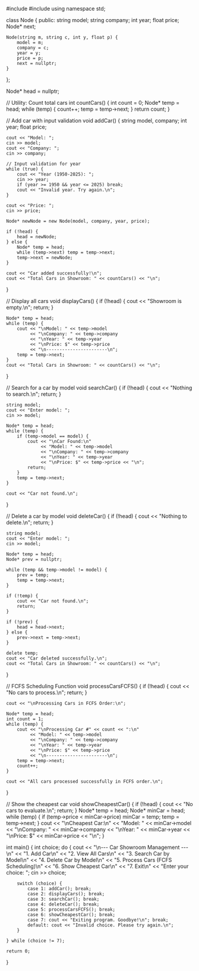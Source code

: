 #include <iostream>
#include <string>
using namespace std;

class Node {
public:
    string model;
    string company;
    int year;
    float price;
    Node* next;

    Node(string m, string c, int y, float p) {
        model = m;
        company = c;
        year = y;
        price = p;
        next = nullptr;
    }
};

Node* head = nullptr;

// Utility: Count total cars
int countCars() {
    int count = 0;
    Node* temp = head;
    while (temp) {
        count++;
        temp = temp->next;
    }
    return count;
}

// Add car with input validation
void addCar() {
    string model, company;
    int year;
    float price;

    cout << "Model: ";
    cin >> model;
    cout << "Company: ";
    cin >> company;

    // Input validation for year
    while (true) {
        cout << "Year (1950-2025): ";
        cin >> year;
        if (year >= 1950 && year <= 2025) break;
        cout << "Invalid year. Try again.\n";
    }

    cout << "Price: ";
    cin >> price;

    Node* newNode = new Node(model, company, year, price);

    if (!head) {
        head = newNode;
    } else {
        Node* temp = head;
        while (temp->next) temp = temp->next;
        temp->next = newNode;
    }

    cout << "Car added successfully!\n";
    cout << "Total Cars in Showroom: " << countCars() << "\n";
}

// Display all cars
void displayCars() {
    if (!head) {
        cout << "Showroom is empty.\n";
        return;
    }

    Node* temp = head;
    while (temp) {
        cout << "\nModel: " << temp->model
             << "\nCompany: " << temp->company
             << "\nYear: " << temp->year
             << "\nPrice: $" << temp->price
             << "\n-----------------------\n";
        temp = temp->next;
    }
    cout << "Total Cars in Showroom: " << countCars() << "\n";
}

// Search for a car by model
void searchCar() {
    if (!head) {
        cout << "Nothing to search.\n";
        return;
    }

    string model;
    cout << "Enter model: ";
    cin >> model;

    Node* temp = head;
    while (temp) {
        if (temp->model == model) {
            cout << "\nCar Found:\n"
                 << "Model: " << temp->model
                 << "\nCompany: " << temp->company
                 << "\nYear: " << temp->year
                 << "\nPrice: $" << temp->price << "\n";
            return;
        }
        temp = temp->next;
    }

    cout << "Car not found.\n";
}

// Delete a car by model
void deleteCar() {
    if (!head) {
        cout << "Nothing to delete.\n";
        return;
    }

    string model;
    cout << "Enter model: ";
    cin >> model;

    Node* temp = head;
    Node* prev = nullptr;

    while (temp && temp->model != model) {
        prev = temp;
        temp = temp->next;
    }

    if (!temp) {
        cout << "Car not found.\n";
        return;
    }

    if (!prev) {
        head = head->next;
    } else {
        prev->next = temp->next;
    }

    delete temp;
    cout << "Car deleted successfully.\n";
    cout << "Total Cars in Showroom: " << countCars() << "\n";
}

// FCFS Scheduling Function
void processCarsFCFS() {
    if (!head) {
        cout << "No cars to process.\n";
        return;
    }

    cout << "\nProcessing Cars in FCFS Order:\n";

    Node* temp = head;
    int count = 1;
    while (temp) {
        cout << "\nProcessing Car #" << count << ":\n"
             << "Model: " << temp->model
             << "\nCompany: " << temp->company
             << "\nYear: " << temp->year
             << "\nPrice: $" << temp->price
             << "\n-----------------------\n";
        temp = temp->next;
        count++;
    }

    cout << "All cars processed successfully in FCFS order.\n";
}

// Show the cheapest car
void showCheapestCar() {
    if (!head) {
        cout << "No cars to evaluate.\n";
        return;
    }
    Node* temp = head;
    Node* minCar = head;
    while (temp) {
        if (temp->price < minCar->price)
            minCar = temp;
        temp = temp->next;
    }
    cout << "\nCheapest Car:\n"
         << "Model: " << minCar->model
         << "\nCompany: " << minCar->company
         << "\nYear: " << minCar->year
         << "\nPrice: $" << minCar->price << "\n";
}

int main() {
    int choice;
    do {
        cout << "\n--- Car Showroom Management ---\n"
             << "1. Add Car\n"
             << "2. View All Cars\n"
             << "3. Search Car by Model\n"
             << "4. Delete Car by Model\n"
             << "5. Process Cars (FCFS Scheduling)\n"
             << "6. Show Cheapest Car\n"
             << "7. Exit\n"
             << "Enter your choice: ";
        cin >> choice;

        switch (choice) {
            case 1: addCar(); break;
            case 2: displayCars(); break;
            case 3: searchCar(); break;
            case 4: deleteCar(); break;
            case 5: processCarsFCFS(); break;
            case 6: showCheapestCar(); break;
            case 7: cout << "Exiting program. Goodbye!\n"; break;
            default: cout << "Invalid choice. Please try again.\n";
        }

    } while (choice != 7);

    return 0;
}

